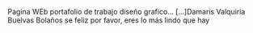 Pagina WEb portafolio de trabajo diseño grafico...
[...]Damaris Valquiria Buelvas Bolaños se feliz por favor, eres lo más lindo que hay
